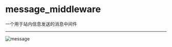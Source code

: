 message_middleware
==================

一个用于站内信息发送的消息中间件

---

![message](http://pic.yupoo.com/kazaff/DC50AE5X/NOHIr.jpg)

